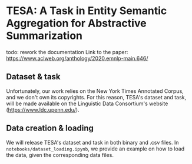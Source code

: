 # TESA: A Task in Entity Semantic Aggregation for Abstractive Summarization

todo: rework the documentation
Link to the paper: https://www.aclweb.org/anthology/2020.emnlp-main.646/

## Dataset & task

Unfortunately, our work relies on the New York Times Annotated Corpus, and we don't own its copyrights. 
For this reason, TESA's dataset and task, will be made available on the Linguistic Data Consortium's website
(https://www.ldc.upenn.edu/).

## Data creation & loading

We will release TESA's dataset and task in both binary and .csv files. In 
`notebooks/dataset_loading.ipynb`, we provide an example on how to load the data, given the 
corresponding data files. 
